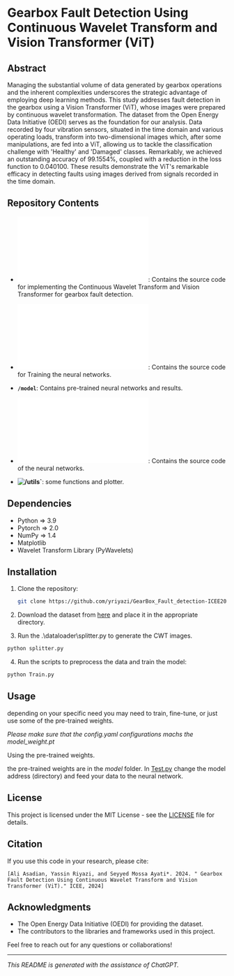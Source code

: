 # Gearbox Fault Detection Using Continuous Wavelet Transform and Vision Transformer (ViT)

## Abstract

Managing the substantial volume of data generated by gearbox operations and the inherent complexities underscores the strategic advantage of employing deep learning methods. This study addresses fault detection in the gearbox using a Vision Transformer (ViT), whose images were prepared by continuous wavelet transformation. The dataset from the Open Energy Data Initiative (OEDI) serves as the foundation for our analysis. Data recorded by four vibration sensors, situated in the time domain and various operating loads, transform into two-dimensional images which, after some manipulations, are fed into a ViT, allowing us to tackle the classification challenge with 'Healthy' and 'Damaged' classes. Remarkably, we achieved an outstanding accuracy of 99.1554%, coupled with a reduction in the loss function to 0.040100. These results demonstrate the ViT's remarkable efficacy in detecting faults using images derived from signals recorded in the time domain.

## Repository Contents
- **![/dataloaders/README.md`](/dataloaders/README.md)**: Contains the source code for implementing the Continuous Wavelet Transform and Vision Transformer for gearbox fault detection.

- **![deeplearning/README.md`](/deeplearning/README.md)**: Contains the source code for Training the neural networks.

- **`/model`**: Contains pre-trained neural networks and results.

- **![/nets/README.md`](/nets/README.md)**: Contains the source code of the neural networks.

- **![/utils`](/utils)**: some functions and plotter.

## Dependencies

- Python  => 3.9
- Pytorch => 2.0
- NumPy   => 1.4
- Matplotlib
- Wavelet Transform Library (PyWavelets)

## Installation

1. Clone the repository:

    ```bash
    git clone https://github.com/yriyazi/GearBox_Fault_detection-ICEE2024.git
    ```

2. Download the dataset from [here](https://www.kaggle.com/datasets/brjapon/gearbox-fault-diagnosis) and place it in the appropriate directory.

3. Run the .\dataloader\splitter.py to generate the CWT images.
```bash
python splitter.py
```

4. Run the scripts to preprocess the data and train the model:

```bash
python Train.py
```

## Usage
 depending on your specific need you may need to train, fine-tune, or just use some of the pre-trained weights.


*Please make sure that the config.yaml configurations machs the model_weight.pt*

 Using the pre-trained weights.
 
 the pre-trained weights are in the *model* folder. In [Test.py](https://github.com/yriyazi/GearBox_Fault_detection-ICEE2024/blob/main/Test.py) change the model address (directory) and feed your data to the neural network.

## License

This project is licensed under the MIT License - see the [LICENSE](LICENSE) file for details.


## Citation

If you use this code in your research, please cite:

```
[Ali Asadian, Yassin Riyazi, and Seyyed Mossa Ayati*. 2024. " Gearbox Fault Detection Using Continuous Wavelet Transform and Vision Transformer (ViT)." ICEE, 2024]
```

## Acknowledgments

- The Open Energy Data Initiative (OEDI) for providing the dataset.
- The contributors to the libraries and frameworks used in this project.

Feel free to reach out for any questions or collaborations!

---

*This README is generated with the assistance of ChatGPT.*
